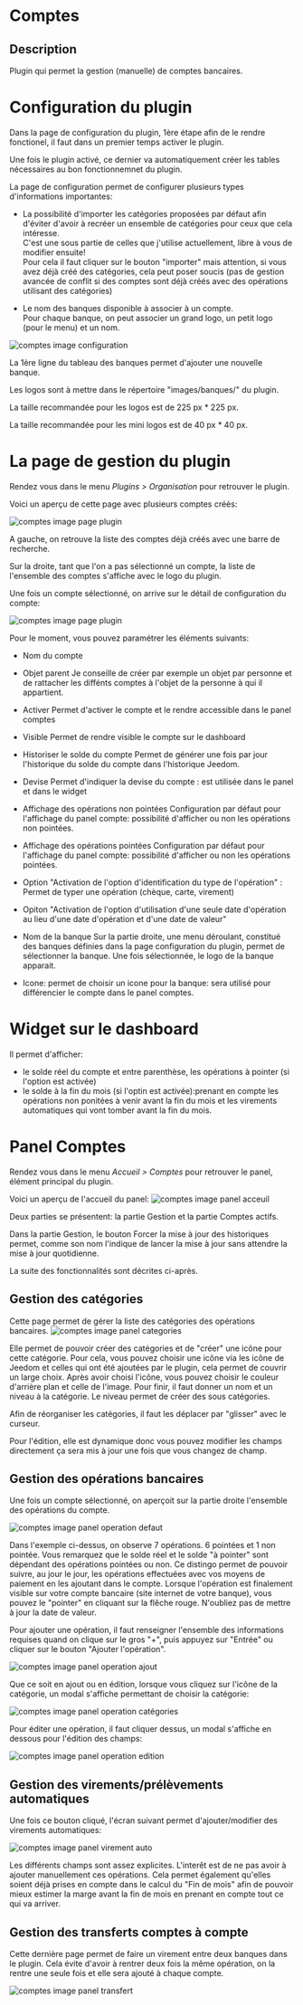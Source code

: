 Comptes 
==============================

Description 
-----------

Plugin qui permet la gestion (manuelle) de comptes bancaires. 

Configuration du plugin
========================

Dans la page de configuration du plugin, 1ère étape afin de le rendre fonctionel, il faut dans un premier temps activer le plugin.  

Une fois le plugin activé, ce dernier va automatiquement créer les tables nécessaires au bon fonctionnemnet du plugin.  

La page de configuration permet de configurer plusieurs types d'informations importantes:  
- La possibilité d'importer les catégories proposées par défaut afin d'éviter d'avoir à recréer un ensemble de catégories pour ceux que cela intéresse.  
C'est une sous partie de celles que j'utilise actuellement, libre à vous de modifier ensuite!  
Pour cela il faut cliquer sur le bouton "importer" mais attention, si vous avez déjà créé des catégories, cela peut poser soucis (pas de gestion avancée de conflit si des comptes sont déjà créés avec des opérations utilisant des catégories)

- Le nom des banques disponible à associer à un compte.  
Pour chaque banque, on peut associer un grand logo, un petit logo (pour le menu) et un nom. 

![comptes image configuration](../images/PageConfiguration.png)

La 1ère ligne du tableau des banques permet d'ajouter une nouvelle banque.  

Les logos sont à mettre dans le répertoire "images/banques/" du plugin.  

La taille recommandée pour les logos est de 225 px * 225 px.  

La taille recommandée pour les mini logos est de 40 px * 40 px. 


La page de gestion du plugin 
=========
Rendez vous dans le menu *Plugins &gt; Organisation* pour retrouver le plugin.

Voici un aperçu de cette page avec plusieurs comptes créés: 

![comptes image page plugin](../images/PagePlugin.png)

A gauche, on retrouve la liste des comptes déjà créés avec une barre de recherche. 

Sur la droite, tant que l'on a pas sélectionné un compte, la liste de l'ensemble des comptes s'affiche avec le logo du plugin.

Une fois un compte sélectionné, on arrive sur le détail de configuration du compte: 

![comptes image page plugin](../images/PagePluginDetail.png)

Pour le moment, vous pouvez paramétrer les éléments suivants: 

- Nom du compte

- Objet parent
Je conseille de créer par exemple un objet par personne et de rattacher les diffénts comptes à l'objet de la personne à qui il appartient. 

- Activer
Permet d'activer le compte et le rendre accessible dans le panel comptes

- Visible
Permet de rendre visible le compte sur le dashboard

- Historiser le solde du compte
Permet de générer une fois par jour l'historique du solde du compte dans l'historique Jeedom.

- Devise
Permet d'indiquer la devise du compte : est utilisée dans le panel et dans le widget

- Affichage des opérations non pointées
Configuration par défaut pour l'affichage du panel compte: possibilité d'afficher ou non les opérations non pointées.

- Affichage des opérations pointées
Configuration par défaut pour l'affichage du panel compte: possibilité d'afficher ou non les opérations pointées.

- Option "Activation de l'option d'identification du type de l'opération" : Permet de typer une opération (chèque, carte, virement)

- Opiton "Activation de l'option d'utilisation d'une seule date d'opération au lieu d'une date d'opération et d'une date de valeur"

- Nom de la banque
Sur la partie droite, une menu déroulant, constitué des banques définies dans la page configuration du plugin, permet de sélectionner la banque. 
Une fois sélectionnée, le logo de la banque apparait. 

- Icone: permet de choisir un icone pour la banque: sera utilisé pour différencier le compte dans le panel comptes. 

Widget sur le dashboard
===========

Il permet d'afficher: 
- le solde réel du compte et entre parenthèse, les opérations à pointer (si l'option est activée)
- le solde à la fin du mois (si l'optin est activée):prenant en compte les opérations non ponitées à venir avant la fin du mois et les virements automatiques qui vont tomber avant la fin du mois.  

Panel Comptes
===========

Rendez vous dans le menu *Accueil &gt; Comptes* pour retrouver le panel, élément principal du plugin.

Voici un aperçu de l'accueil du panel: 
![comptes image panel acceuil](../images/PanelCompte_Accueil.png)

Deux parties se présentent: la partie Gestion et la partie Comptes actifs. 

Dans la partie Gestion, le bouton Forcer la mise à jour des historiques permet, comme son nom l'indique de lancer la mise à jour sans attendre la mise à jour quotidienne. 

La suite des fonctionnalités sont décrites ci-après.

Gestion des catégories
-----------
Cette page permet de gérer la liste des catégories des opérations bancaires. 
![comptes image panel categories](../images/PanelCompte_Categories.png)

Elle permet de pouvoir créer des catégories et de "créer" une icône pour cette catégorie. Pour cela, vous pouvez choisir une icône via les icône de Jeedom et celles qui ont été ajoutées par le plugin, cela permet de couvrir un large choix. 
Après avoir choisi l'icône, vous pouvez choisir le couleur d'arrière plan et celle de l'image. 
Pour finir, il faut donner un nom et un niveau à la catégorie. Le niveau permet de créer des sous catégories. 

Afin de réorganiser les catégories, il faut les déplacer par "glisser" avec le curseur. 

Pour l'édition, elle est dynamique donc vous pouvez modifier les champs directement ça sera mis à jour une fois que vous changez de champ. 

Gestion des opérations bancaires
-----------
Une fois un compte sélectionné, on aperçoit sur la partie droite l'ensemble des opérations du compte. 

![comptes image panel operation defaut](../images/PanelCompte_Op1.png)

Dans l'exemple ci-dessus, on observe 7 opérations. 6 pointées et 1 non pointée. Vous remarquez que le solde réel et le solde "à pointer" sont dépendant des opérations pointées ou non. 
Ce distingo permet de pouvoir suivre, au jour le jour, les opérations effectuées avec vos moyens de paiement en les ajoutant dans le compte.
Lorsque l'opération est finalement visible sur votre compte bancaire (site internet de votre banque), vous pouvez le "pointer" en cliquant sur la flêche rouge. 
N'oubliez pas de mettre à jour la date de valeur.

Pour ajouter une opération, il faut renseigner l'ensemble des informations requises quand on clique sur le gros "+", puis appuyez sur "Entrée" ou cliquer sur le bouton "Ajouter l'opération". 

![comptes image panel operation ajout](../images/PanelCompte_Op2.png)

Que ce soit en ajout ou en édition, lorsque vous cliquez sur l'icône de la catégorie, un modal s'affiche permettant de choisir la catégorie: 

![comptes image panel operation catégories](../images/PanelCompte_Op3.png)

Pour éditer une opération, il faut cliquer dessus, un modal s'affiche en dessous pour l'édition des champs: 

![comptes image panel operation edition](../images/PanelCompte_Op4.png)

Gestion des virements/prélèvements automatiques
-----------
Une fois ce bouton cliqué, l'écran suivant permet d'ajouter/modifier des virements automatiques: 

![comptes image panel virement auto](../images/PanelCompte_VirAuto.png)

Les différents champs sont assez explicites. L'interêt est de ne pas avoir à ajouter manuellement ces opérations. Cela permet également qu'elles soient déjà prises en compte dans le calcul du "Fin de mois" afin de pouvoir mieux estimer la marge avant la fin de mois en prenant en compte tout ce qui va arriver. 

Gestion des transferts comptes à compte
-----------

Cette dernière page permet de faire un virement entre deux banques dans le plugin. Cela évite d'avoir à rentrer deux fois la même opération, on la rentre une seule fois et elle sera ajouté à chaque compte. 

![comptes image panel transfert](../images/PanelCompte_Transfert.png)
